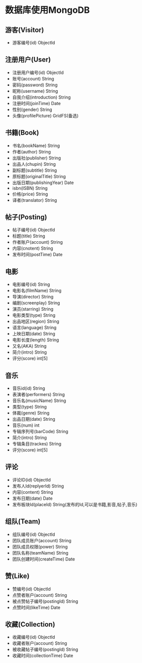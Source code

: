 # 数据库使用MongoDB

## 游客(Visitor)

* 游客编号(id)               ObjectId


## 注册用户(User)

* 注册用户编号(id)           ObjectId
* 账号(account)              String
* 密码(password)             String
* 昵称(username)             String
* 自我介绍(introduction)     String
* 注册时间(joinTime)         Date
* 性别(gender) 				 String
* 头像(profilePicture)       GridFS(备选)


##   书籍(Book)

* 书名(bookName)             String
* 作者(author)               String
* 出版社(publisher)          String
* 出品人(chupin)             String
* 副标题(subtitle)           String
* 原标题(originalTitle)      String
* 出版日期(publishingYear)   Date
* isbn(ISBN)                 String
* 价格(price)                String
* 译者(translator)           String


## 帖子(Posting)

* 帖子编号(id)               ObjectId
* 标题(title)                String
* 作者账户(account)          String
* 内容(cnotent)              String
* 发布时间(postTime)         Date


## 电影

* 电影编号(id)               String    
* 电影名(filmName)           String    
* 导演(director)             String  
* 编剧(screenplay)           String
* 演员(starring)             String
* 电影类型(type)             String
* 出品地区(region)           String
* 语言(language)             String
* 上映日期(date)             String
* 电影长度(length)           String
* 又名(AKA)                  String
* 简介(intro)                String
* 评分(score)                int[5]


## 音乐

* 音乐id(id)                 String
* 表演者(performers)         String
* 音乐名(musicName)          String
* 类型(type)                 String
* 体裁(genre)                String
* 出品日期(date)             String
* 音乐(num)                  int
* 专辑序列号(barCode)        String
* 简介(intro)                String
* 专辑条目(trackes)          String
* 评分(score)                int[5]


## 评论

* 评论ID(id)                 ObjectId
* 发布人Id(replyerId)        String
* 内容(content)              String
* 发布日期(date)             Date
* 发布板块Id(placeId)        String(发布的Id,可以是书籍,影音,帖子,音乐)


## 组队(Team)

* 组队编号(id) 	             ObjectId
* 团队成员账户(account)      String
* 团队成员权限(power)        String
* 团队名称(teamName)         String
* 团队创建时间(createTime)   Date


## 赞(Like)

* 赞编号(id) 				 ObjectId
* 点赞者账户(account) 		 String
* 被点赞帖子编号(postingId)  String
* 点赞时间(likeTime) 		 Date


## 收藏(Collection)

* 收藏编号(id)               ObjectId
* 收藏者账户(account)        String
* 被收藏帖子编号(postingId)  String 
* 收藏时间(collectionTime)   Date
